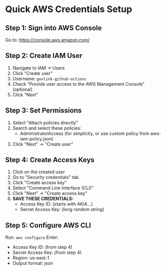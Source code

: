# Quick AWS Credentials Setup

## Step 1: Sign into AWS Console
Go to: https://console.aws.amazon.com/

## Step 2: Create IAM User
1. Navigate to IAM → Users
2. Click "Create user"
3. Username: `govlink-github-actions`
4. Check "Provide user access to the AWS Management Console" (optional)
5. Click "Next"

## Step 3: Set Permissions
1. Select "Attach policies directly"
2. Search and select these policies:
   - AdministratorAccess (for simplicity, or use custom policy from aws-iam-policy.json)
3. Click "Next" → "Create user"

## Step 4: Create Access Keys
1. Click on the created user
2. Go to "Security credentials" tab
3. Click "Create access key"
4. Select "Command Line Interface (CLI)"
5. Click "Next" → "Create access key"
6. **SAVE THESE CREDENTIALS:**
   - Access Key ID: (starts with AKIA...)
   - Secret Access Key: (long random string)

## Step 5: Configure AWS CLI
Run: `aws configure`
Enter:
- Access Key ID: (from step 4)
- Secret Access Key: (from step 4)
- Region: us-east-1
- Output format: json
